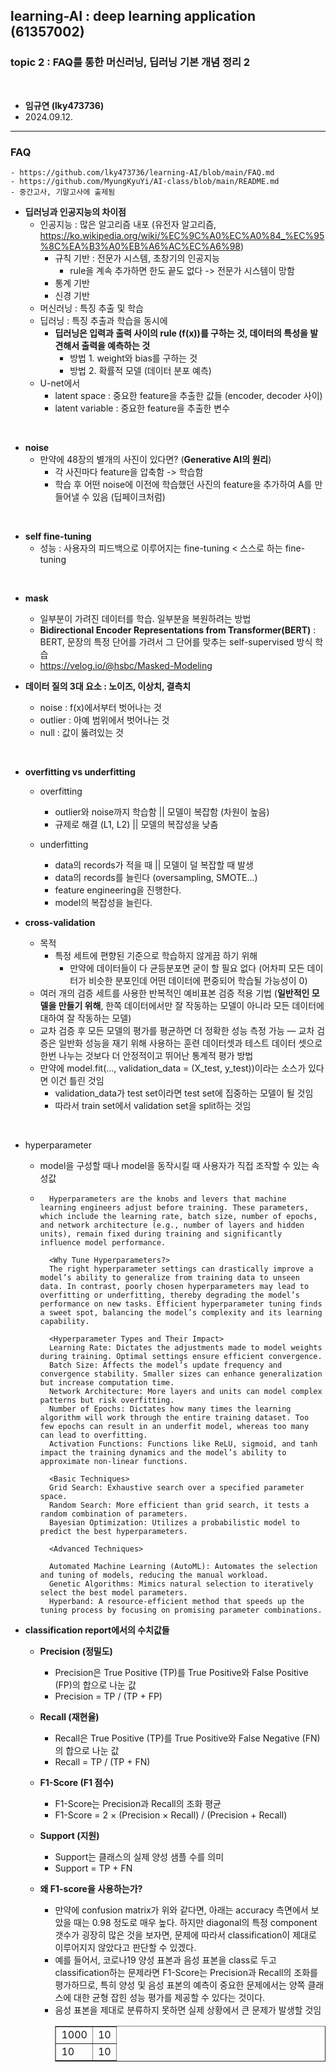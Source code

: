 ## learning-AI : deep learning application (61357002)
### topic 2 : FAQ를 통한 머신러닝, 딥러닝 기본 개념 정리 2 

<br>

- **임규연 (lky473736)**
- 2024.09.12.

------

### FAQ
    - https://github.com/lky473736/learning-AI/blob/main/FAQ.md
    - https://github.com/MyungKyuYi/AI-class/blob/main/README.md
    - 중간고사, 기말고사에 출제됨

- **딥러닝과 인공지능의 차이점**
    - 인공지능 : 많은 알고리즘 내포 (유전자 알고리즘, https://ko.wikipedia.org/wiki/%EC%9C%A0%EC%A0%84_%EC%95%8C%EA%B3%A0%EB%A6%AC%EC%A6%98)
        - 규칙 기반 : 전문가 시스템, 초창기의 인공지능
            - rule을 계속 추가하면 한도 끝도 없다 -> 전문가 시스템이 망함
        - 통계 기반 
        - 신경 기반
    - 머신러닝 : 특징 추출 및 학습
    - 딥러닝 : 특징 추출과 학습을 동시에
        - **딥러닝은 입력과 출력 사이의 rule (f(x))를 구하는 것, 데이터의 특성을 발견해서 출력을 예측하는 것**
            - 방법 1. weight와 bias를 구하는 것
            - 방법 2. 확률적 모델 (데이터 분포 예측)
    - U-net에서
        - latent space : 중요한 feature을 추출한 값들 (encoder, decoder 사이)
        - latent variable : 중요한 feature을 추출한 변수
        
<br>

- **noise**
    - 만약에 48장의 별개의 사진이 있다면? (**Generative AI의 원리**)
        - 각 사진마다 feature을 압축함 -> 학습함
        - 학습 후 어떤 noise에 이전에 학습했던 사진의 feature을 추가하여 A를 만들어낼 수 있음 (딥페이크처럼)
        
<br>
        
- **self fine-tuning**
    - 성능 : 사용자의 피드백으로 이루어지는 fine-tuning < 스스로 하는 fine-tuning
    
<br>

- **mask**
    - 일부분이 가려진 데이터를 학습. 일부분을 복원하려는 방법
    - **Bidirectional Encoder Representations from Transformer(BERT)** : BERT, 문장의 특정 단어를 가려서 그 단어를 맞추는 self-supervised 방식 학습
    - https://velog.io/@hsbc/Masked-Modeling

- **데이터 질의 3대 요소 : 노이즈, 이상치, 결측치**
    - noise : f(x)에서부터 벗어나는 것
    - outlier : 아예 범위에서 벗어나는 것
    - null : 값이 뚫려있는 것
    
<br>

- **overfitting vs underfitting**
    - overfitting
        - outlier와 noise까지 학습함 || 모델이 복잡함 (차원이 높음)
        - 규제로 해결 (L1, L2) || 모델의 복잡성을 낮춤
        
    - underfitting
        - data의 records가 적을 때 || 모델이 덜 복잡할 때 발생
        - data의 records를 늘린다 (oversampling, SMOTE...)
        - feature engineering을 진행한다.
        - model의 복잡성을 늘린다.


- **cross-validation**
    - 목적
        - 특정 세트에 편향된 기준으로 학습하지 않게끔 하기 위해
            - 만약에 데이터들이 다 균등분포면 굳이 할 필요 없다 (어차피 모든 데이터가 비슷한 분포인데 어떤 데이터에 편중되어 학습될 가능성이 0)
    - 여러 개의 검증 세트를 사용한 반복적인 예비표본 검증 적용 기법 (**일반적인 모델을 만들기 위해**, 한쪽 데이터에서만 잘 작동하는 모델이 아니라 모든 데이터에 대하여 잘 작동하는 모델)
    - 교차 검증 후 모든 모델의 평가를 평균하면 더 정확한 성능 측정 가능
    — 교차 검증은 일반화 성능을 재기 위해 사용하는 훈련 데이터셋과 테스트 데이터 셋으로 한번 나누는 것보다 더 안정적이고 뛰어난 통계적 평가 방법
    - 만약에 model.fit(..., validation_data = (X_test, y_test))이라는 소스가 있다면 이건 틀린 것임
        - validation_data가 test set이라면 test set에 집중하는 모델이 될 것임
        - 따라서 train set에서 validation set을 split하는 것임
        
<br>

- hyperparameter
    - model을 구성할 때나 model을 동작시킬 때 사용자가 직접 조작할 수 있는 속성값
    - ```<Defining Hyperparameters>
        Hyperparameters are the knobs and levers that machine learning engineers adjust before training. These parameters, which include the learning rate, batch size, number of epochs, and network architecture (e.g., number of layers and hidden units), remain fixed during training and significantly influence model performance.
        
        <Why Tune Hyperparameters?>
        The right hyperparameter settings can drastically improve a model’s ability to generalize from training data to unseen data. In contrast, poorly chosen hyperparameters may lead to overfitting or underfitting, thereby degrading the model’s performance on new tasks. Efficient hyperparameter tuning finds a sweet spot, balancing the model’s complexity and its learning capability.

        <Hyperparameter Types and Their Impact>
        Learning Rate: Dictates the adjustments made to model weights during training. Optimal settings ensure efficient convergence.
        Batch Size: Affects the model’s update frequency and convergence stability. Smaller sizes can enhance generalization but increase computation time.
        Network Architecture: More layers and units can model complex patterns but risk overfitting.
        Number of Epochs: Dictates how many times the learning algorithm will work through the entire training dataset. Too few epochs can result in an underfit model, whereas too many can lead to overfitting.
        Activation Functions: Functions like ReLU, sigmoid, and tanh impact the training dynamics and the model’s ability to approximate non-linear functions.

        <Basic Techniques>
        Grid Search: Exhaustive search over a specified parameter space.
        Random Search: More efficient than grid search, it tests a random combination of parameters.
        Bayesian Optimization: Utilizes a probabilistic model to predict the best hyperparameters.

        <Advanced Techniques>

        Automated Machine Learning (AutoML): Automates the selection and tuning of models, reducing the manual workload.
        Genetic Algorithms: Mimics natural selection to iteratively select the best model parameters.
        Hyperband: A resource-efficient method that speeds up the tuning process by focusing on promising parameter combinations.

        ```

- **classification report에서의 수치값들**
    - **Precision (정밀도)**  
       - Precision은 True Positive (TP)를 True Positive와 False Positive (FP)의 합으로 나눈 값
       - Precision = TP / (TP + FP)
   
    - **Recall (재현율)**  
       - Recall은 True Positive (TP)를 True Positive와 False Negative (FN)의 합으로 나눈 값
       - Recall = TP / (TP + FN)
    
    - **F1-Score (F1 점수)**  
       - F1-Score는 Precision과 Recall의 조화 평균
       - F1-Score = 2 × (Precision × Recall) / (Precision + Recall)

    - **Support (지원)**  
       - Support는 클래스의 실제 양성 샘플 수를 의미
       - Support = TP + FN
       
    - **왜 F1-score을 사용하는가?**
        - <table border='1'><tr><td>1000</td><td>10</td></tr><tr><td>10</td><td>10</td></tr</table>
        - 만약에 confusion matrix가 위와 같다면, 아래는 accuracy 측면에서 보았을 때는 0.98 정도로 매우 높다. 하지만 diagonal의 특정 component 갯수가 굉장히 많은 것을 보자면, 문제에 따라서 classification이 제대로 이루어지지 않았다고 판단할 수 있겠다.
        - 예를 들어서, 코로나19 양성 표본과 음성 표본을 class로 두고 classification하는 문제라면 F1-Score는 Precision과 Recall의 조화를 평가하므로, 특히 양성 및 음성 표본의 예측이 중요한 문제에서는 양쪽 클래스에 대한 균형 잡힌 성능 평가를 제공할 수 있다는 것이다.
        - 음성 표본을 제대로 분류하지 못하면 실제 상황에서 큰 문제가 발생할 것임

